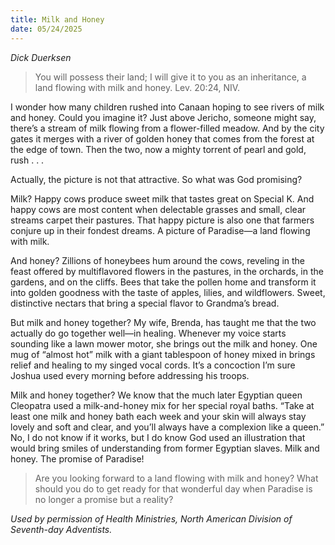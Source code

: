 ```yaml
---
title: Milk and Honey
date: 05/24/2025
---
```


_Dick Duerksen_

> <p></p>
> You will possess their land; I will give it to you as an inheritance, a land flowing with milk and honey. Lev. 20:24, NIV.

I wonder how many children rushed into Canaan hoping to see rivers of milk and honey. Could you imagine it? Just above Jericho, someone might say, there’s a stream of milk flowing from a flower-filled meadow. And by the city gates it merges with a river of golden honey that comes from the forest at the edge of town. Then the two, now a mighty torrent of pearl and gold, rush . . .

Actually, the picture is not that attractive. So what was God promising?

Milk? Happy cows produce sweet milk that tastes great on Special K. And happy cows are most content when delectable grasses and small, clear streams carpet their pastures. That happy picture is also one that farmers conjure up in their fondest dreams. A picture of Paradise—a land flowing with milk.

And honey? Zillions of honeybees hum around the cows, reveling in the feast offered by multiflavored flowers in the pastures, in the orchards, in the gardens, and on the cliffs. Bees that take the pollen home and transform it into golden goodness with the taste of apples, lilies, and wildflowers. Sweet, distinctive nectars that bring a special flavor to Grandma’s bread.

But milk and honey together? My wife, Brenda, has taught me that the two actually do go together well—in healing. Whenever my voice starts sounding like a lawn mower motor, she brings out the milk and honey. One mug of “almost hot” milk with a giant tablespoon of honey mixed in brings relief and healing to my singed vocal cords. It’s a concoction I’m sure Joshua used every morning before addressing his troops.

Milk and honey together? We know that the much later Egyptian queen Cleopatra used a milk-and-honey mix for her special royal baths. “Take at least one milk and honey bath each week and your skin will always stay lovely and soft and clear, and you’ll always have a complexion like a queen.” No, I do not know if it works, but I do know God used an illustration that would bring smiles of understanding from former Egyptian slaves. Milk and honey. The promise of Paradise!

> <callout></callout>
>Are you looking forward to a land flowing with milk and honey? What should you do to get ready for that wonderful day when Paradise is no longer a promise but a reality?

_Used by permission of Health Ministries, North American Division of Seventh-day Adventists._
